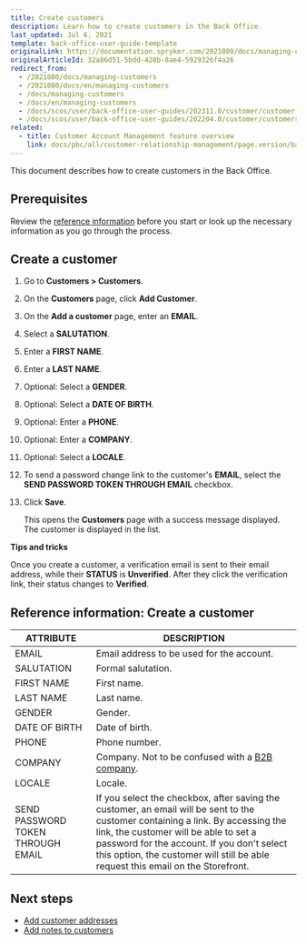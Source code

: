 ```yaml
---
title: Create customers
description: Learn how to create customers in the Back Office.
last_updated: Jul 6, 2021
template: back-office-user-guide-template
originalLink: https://documentation.spryker.com/2021080/docs/managing-customers
originalArticleId: 32a86d51-5bdd-428b-8ae4-5929326f4a26
redirect_from:
  - /2021080/docs/managing-customers
  - /2021080/docs/en/managing-customers
  - /docs/managing-customers
  - /docs/en/managing-customers
  - /docs/scos/user/back-office-user-guides/202311.0/customer/customer-customer-access-customer-groups/managing-customers.html
  - /docs/scos/user/back-office-user-guides/202204.0/customer/customers/create-customers.html
related:
  - title: Customer Account Management feature overview
    link: docs/pbc/all/customer-relationship-management/page.version/base-shop/customer-account-management-feature-overview/customer-account-management-feature-overview.html
---
```


This document describes how to create customers in the Back Office.

## Prerequisites

Review the [reference information](#reference-information-create-a-customer) before you start or look up the necessary information as you go through the process.

## Create a customer

1. Go to **Customers&nbsp;<span aria-label="and then">></span> Customers**.
2. On the **Customers** page, click **Add Customer**.
3. On the **Add a customer** page, enter an **EMAIL**.
4. Select a **SALUTATION**.
5. Enter a **FIRST NAME**.
6. Enter a **LAST NAME**.
7. Optional: Select a **GENDER**.
8. Optional: Select a **DATE OF BIRTH**.
9. Optional: Enter a **PHONE**.
10. Optional: Enter a **COMPANY**.
11. Optional: Select a **LOCALE**.
12. To send a password change link to the customer's **EMAIL**, select the **SEND PASSWORD TOKEN THROUGH EMAIL** checkbox.
13. Click **Save**.

    This opens the **Customers** page with a success message displayed. The customer is displayed in the list.

**Tips and tricks**

Once you create a customer, a verification email is sent to their email address, while their **STATUS** is **Unverified**. After they click the verification link, their status changes to  **Verified**.

## Reference information: Create a customer

|ATTRIBUTE| DESCRIPTION|
|---|---|
| EMAIL | Email address to be used for the account. |
| SALUTATION | Formal salutation. |
| FIRST NAME | First name. |
| LAST NAME | Last name. |
| GENDER | Gender.|
| DATE OF BIRTH | Date of birth.|
| PHONE | Phone number.|
|COMPANY| Company. Not to be confused with a [B2B company](/docs/pbc/all/customer-relationship-management/{{page.version}}/base-shop/company-account-feature-overview/company-accounts-overview.html). |
| LOCALE | Locale.|
| SEND PASSWORD TOKEN THROUGH EMAIL | If you select the checkbox, after saving the customer, an email will be sent to the customer containing a link. By accessing the link, the customer will be able to set a password for the account. If you don't select this option, the customer will still be able request this email on the Storefront. |

## Next steps

* [Add customer addresses](/docs/pbc/all/customer-relationship-management/{{page.version}}/base-shop/manage-in-the-back-office/customers/add-customer-addresses.html)
* [Add notes to customers](/docs/pbc/all/customer-relationship-management/{{page.version}}/base-shop/manage-in-the-back-office/customers/add-notes-to-customers.html)
